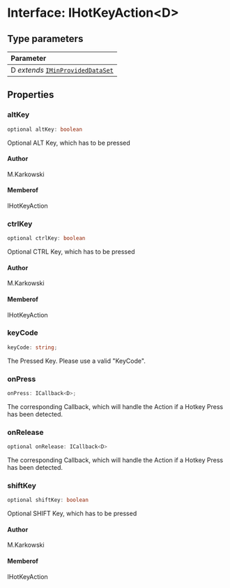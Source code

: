# Interface: IHotKeyAction<D\>

## Type parameters

| Parameter                                                             |
| :-------------------------------------------------------------------- |
| D _extends_ [`IMinProvidedDataSet`](interface.IMinProvidedDataSet.md) |

## Properties

### altKey

```ts
optional altKey: boolean
```

Optional ALT Key, which has to be pressed

#### Author

M.Karkowski

#### Memberof

IHotKeyAction

### ctrlKey

```ts
optional ctrlKey: boolean
```

Optional CTRL Key, which has to be pressed

#### Author

M.Karkowski

#### Memberof

IHotKeyAction

### keyCode

```ts
keyCode: string;
```

The Pressed Key. Please use a valid "KeyCode".

### onPress

```ts
onPress: ICallback<D>;
```

The corresponding Callback, which will handle the
Action if a Hotkey Press has been detected.

### onRelease

```ts
optional onRelease: ICallback<D>
```

The corresponding Callback, which will handle the
Action if a Hotkey Press has been detected.

### shiftKey

```ts
optional shiftKey: boolean
```

Optional SHIFT Key, which has to be pressed

#### Author

M.Karkowski

#### Memberof

IHotKeyAction
